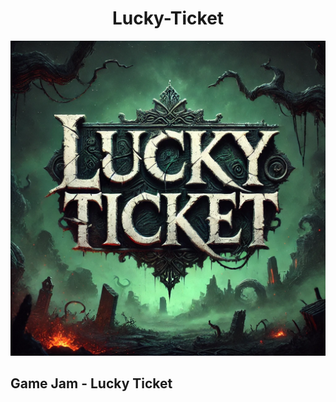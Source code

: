 # <h1 style="text-align: center;">Lucky-Ticket</h1>
![Фон игры, для репозитория](./bckg_lucky_ticket.png)
## Game Jam - Lucky Ticket
